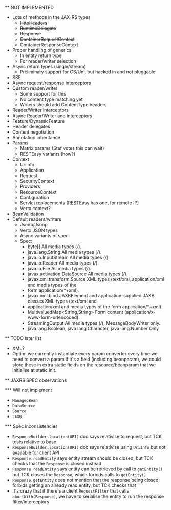 ** NOT IMPLEMENTED

- Lots of methods in the JAX-RS types
    - ~~HttpHeaders~~
    - ~~RuntimeDelegate~~
    - ~~Response~~
    - ~~ContainerRequestContext~~
    - ~~ContainerResponseContext~~
- Proper handling of generics
    - In entity return type
    - For reader/writer selection
- Async return types (single/stream)
    - Preliminary support for CS/Uni, but hacked in and not pluggable
- SSE
- Async request/response interceptors
- Custom reader/writer
    - Some support for this
    - No content type matching yet
    - Writers should add ContentType headers
- Reader/Writer interceptors
- Async Reader/Writer and interceptors
- Feature/DynamicFeature
- Header delegates
- Content negotiation
- Annotation inheritance
- Params
    - Matrix params (Stef votes this can wait)
    - RESTEasy variants (how?)
- Context
    - UriInfo
    - Application
    - Request
    - SecurityContext
    - Providers
    - ResourceContext
    - Configuration
    - Servlet replacements (RESTEasy has one, for remote IP)
    - Vertx context?
- BeanValidation
- Default readers/writers
    - Jsonb/Jsonp
    - Vertx JSON types
    - Async variants of spec
    - Spec:
        - byte[] All media types (*/*).
        - java.lang.String All media types (*/*).
        - java.io.InputStream All media types (*/*).
        - java.io.Reader All media types (*/*).
        - java.io.File All media types (*/*).
        - javax.activation.DataSource All media types (*/*).
        - javax.xml.transform.Source XML types (text/xml, application/xml and media types of the
        - form application/*+xml).
        - javax.xml.bind.JAXBElement and application-supplied JAXB classes XML types (text/xml and
        - application/xml and media types of the form application/*+xml).
        - MultivaluedMap<String,String> Form content (application/x-www-form-urlencoded).
        - StreamingOutput All media types (*/*), MessageBodyWriter only.
        - java.lang.Boolean, java.lang.Character, java.lang.Number Only

** TODO later list

- XML?
- Optim: we currently instantiate every param converter every time we need to convert a param if it's a 
  field (including beanparam), we could store these in extra static fields on the resource/beanparam that
  we initialise at static init. 

** JAXRS SPEC observations

*** Will not implement

- `ManagedBean`
- `DataSource`
- `Source`
- `JAXB`

*** Spec inconsistencies

- `ResponseBuilder.location(URI)` doc says relativise to request, but TCK tests relative to base
- `ResponseBuilder.location(URI)` doc says relativise using `UriInfo` but not available for client API
- `Response.readEntity` says entity stream should be closed, but TCK checks that the `Response` is closed instead
- `Response.readEntity` says entity can be retrieved by call to `getEntity()` but TCK closes the `Response`, which forbids calls to `getEntity()`
- `Response.getEntity` does not mention that the response being closed forbids getting an already read entity, but TCK checks that
- It's crazy that if there's a client `RequestFilter` that calls `abortWith(Response)`, we have to serialise the entity to run the response filter/interceptors

